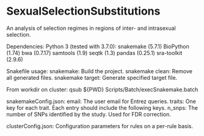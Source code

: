 # SexualSelectionSubstitutions
An analysis of selection regimes in regions of inter- and intrasexual selection.

Dependencies:
    Python 3 (tested with 3.7.0):
        snakemake (5.7.1)
        BioPython (1.74)
    bwa (0.7.17)
    samtools (1.9)
    seqtk (1.3)
    pandas (0.25.1)
    sra-toolkit (2.9.6)

Snakefile usage:
    snakemake: Build the project.
    snakemake clean: Remove all generated files.
    snakemake target: Generate specified target file.


From workdir on cluster:
    qsub ${PWD} Scripts/Batch/execSnakemake.batch

snakemakeConfig.json:
    email: The user email for Entrez queries.
    traits: One key for each trait. Each entry should include the following keys.
        n_snps: The number of SNPs identified by the study. Used for FDR correction.

clusterConfig.json:
    Configuration parameters for rules on a per-rule basis.
